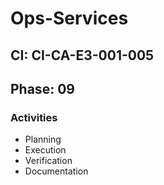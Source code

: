 # Ops-Services

## CI: CI-CA-E3-001-005
## Phase: 09

### Activities
- Planning
- Execution
- Verification
- Documentation
